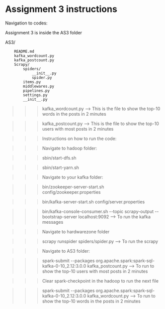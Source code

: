 # Assignment 3 instructions

Navigation to codes:

Assignment 3 is inside the AS3 folder

AS3/

		README.md
		kafka_wordcount.py   
		kafka_postcount.py
		Scrapy/
			spiders/
				__init__.py
				spider.py
			items.py
			middlewares.py
			pipelines.py
			settings.py
			__init__.py
			
>>> kafka_wordcount.py --> This is the file to show the top-10 words in the posts in 2 minutes

>>> kafka_postcount.py --> This is the file to show the top-10 users with most posts in 2 minutes

>>> Instructions on how to run the code:

>>> Navigate to hadoop folder:

>>> sbin/start-dfs.sh

>>> sbin/start-yarn.sh

>>> Navigate to your kafka folder:

>>> bin/zookeeper-server-start.sh config/zookeeper.properties

>>> bin/kafka-server-start.sh config/server.properties

>>> bin/kafka-console-consumer.sh --topic scrapy-output --bootstrap-server localhost:9092 --> To run the kafka messages 

>>> Navigate to hardwarezone folder

>>> scrapy runspider spiders/spider.py --> To run the scrapy

>>> Navigate to AS3 folder:

>>> spark-submit --packages org.apache.spark:spark-sql-kafka-0-10_2.12:3.0.0 kafka_postcount.py --> To run to show the top-10 users with most posts in 2 minutes

>>> Clear spark-checkpoint in the hadoop to run the next file

>>> spark-submit --packages org.apache.spark:spark-sql-kafka-0-10_2.12:3.0.0 kafka_wordcount.py --> To run to show the top-10 words in the posts in 2 minutes



